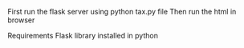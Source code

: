 First run the flask server using python tax.py file
Then run the html in browser

Requirements
Flask library installed in python
